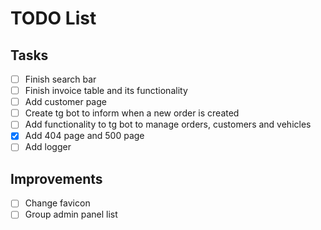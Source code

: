 # TODO List

## Tasks
- [ ] Finish search bar
- [ ] Finish invoice table and its functionality
- [ ] Add customer page
- [ ] Create tg bot to inform when a new order is created
- [ ] Add functionality to tg bot to manage orders, customers and vehicles
- [x] Add 404 page and 500 page
- [ ] Add logger

## Improvements
- [ ] Change favicon
- [ ] Group admin panel list
